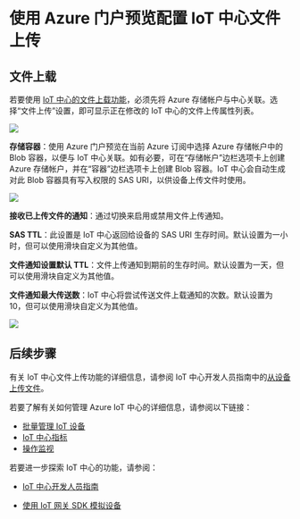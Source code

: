 <properties
    pageTitle="使用 Azure 门户配置文件上载 | Azure"
    description="如何使用 Azure 门户配置 IoT 中心，以便从连接的设备上传文件。包括有关配置目标 Azure 存储帐户的信息。"
    services="iot-hub"
    documentationcenter=""
    author="dominicbetts"
    manager="timlt"
    editor="" />
<tags
    ms.assetid="915f1597-272d-4fd4-8c5b-a0ccb1df0d91"
    ms.service="iot-hub"
    ms.devlang="na"
    ms.topic="article"
    ms.tgt_pltfrm="na"
    ms.workload="na"
    ms.date="01/05/2017"
    wacn.date="02/10/2017"
    ms.author="dobett" />  


# 使用 Azure 门户预览配置 IoT 中心文件上传
## 文件上载
若要使用 [IoT 中心的文件上载功能][lnk-upload]，必须先将 Azure 存储帐户与中心关联。选择“文件上传”设置，即可显示正在修改的 IoT 中心的文件上传属性列表。

![][13]  


**存储容器**：使用 Azure 门户预览在当前 Azure 订阅中选择 Azure 存储帐户中的 Blob 容器，以便与 IoT 中心关联。如有必要，可在“存储帐户”边栏选项卡上创建 Azure 存储帐户，并在“容器”边栏选项卡上创建 Blob 容器。IoT 中心会自动生成对此 Blob 容器具有写入权限的 SAS URI，以供设备上传文件时使用。

![][14]

**接收已上传文件的通知**：通过切换来启用或禁用文件上传通知。

**SAS TTL**：此设置是 IoT 中心返回给设备的 SAS URI 生存时间。默认设置为一小时，但可以使用滑块自定义为其他值。

**文件通知设置默认 TTL**：文件上传通知到期前的生存时间。默认设置为一天，但可以使用滑块自定义为其他值。

**文件通知最大传送数**：IoT 中心将尝试传送文件上载通知的次数。默认设置为 10，但可以使用滑块自定义为其他值。

![][15]  


## 后续步骤
有关 IoT 中心文件上传功能的详细信息，请参阅 IoT 中心开发人员指南中的[从设备上传文件][lnk-upload]。

若要了解有关如何管理 Azure IoT 中心的详细信息，请参阅以下链接：

* [批量管理 IoT 设备][lnk-bulk]
* [IoT 中心指标][lnk-metrics]
* [操作监视][lnk-monitor]

若要进一步探索 IoT 中心的功能，请参阅：

* [IoT 中心开发人员指南][lnk-devguide]
* [使用 IoT 网关 SDK 模拟设备][lnk-gateway]


  [13]: ./media/iot-hub-configure-file-upload/file-upload-settings.png
  [14]: ./media/iot-hub-configure-file-upload/file-upload-container-selection.png
  [15]: ./media/iot-hub-configure-file-upload/file-upload-selected-container.png

[lnk-upload]: /documentation/articles/iot-hub-devguide-file-upload/

[lnk-bulk]: /documentation/articles/iot-hub-bulk-identity-mgmt/
[lnk-metrics]: /documentation/articles/iot-hub-metrics/
[lnk-monitor]: /documentation/articles/iot-hub-operations-monitoring/

[lnk-devguide]: /documentation/articles/iot-hub-devguide/
[lnk-gateway]: /documentation/articles/iot-hub-linux-gateway-sdk-simulated-device/

<!---HONumber=Mooncake_0109_2017-->
<!--Update_Description:update meta properties-->